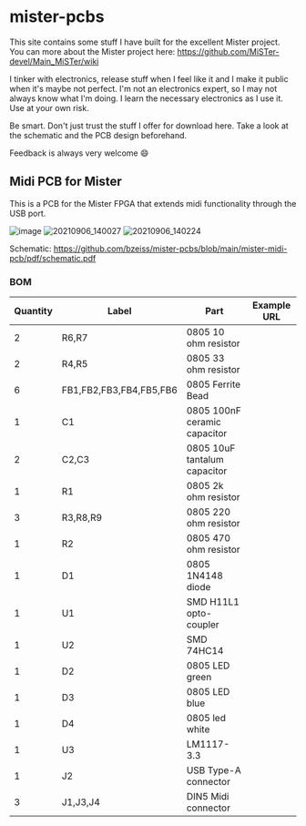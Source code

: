 # mister-pcbs

This site contains some stuff I have built for the excellent Mister project. You can more about the Mister project here: https://github.com/MiSTer-devel/Main_MiSTer/wiki

I tinker with electronics, release stuff when I feel like it and I make it public when it's maybe not perfect. I'm not an electronics expert, so I may not always know what I'm doing. I learn the necessary electronics as I use it. Use at your own risk.

Be smart. Don't just trust the stuff I offer for download here. Take a look at the schematic and the PCB design beforehand. 

Feedback is always very welcome :smile:

## Midi PCB for Mister
This is a PCB for the Mister FPGA that extends midi functionality through the USB port.

![image](https://user-images.githubusercontent.com/884834/132215326-3aca588a-d103-4381-a1b3-bc4a5d4aca4b.png)
![20210906_140027](https://user-images.githubusercontent.com/884834/132215819-9e92a566-bedc-47fa-956c-ae22fc4e4931.jpg)
![20210906_140224](https://user-images.githubusercontent.com/884834/132215739-6172dcc0-fc90-4df5-830a-d9d2765d3e1a.jpg)


Schematic: https://github.com/bzeiss/mister-pcbs/blob/main/mister-midi-pcb/pdf/schematic.pdf

### BOM

| Quantity      | Label                   | Part                                | Example URL |
| ------------- | ------                  | -------                             | ----------- |
| 2             | R6,R7                   | 0805 10 ohm resistor                |  |
| 2             | R4,R5                   | 0805 33 ohm resistor                |  |
| 6             | FB1,FB2,FB3,FB4,FB5,FB6 | 0805 Ferrite Bead                   |  |
| 1             | C1                      | 0805 100nF ceramic capacitor        |  |
| 2             | C2,C3                   | 0805 10uF tantalum capacitor        |  |
| 1             | R1                      | 0805 2k ohm resistor                |  |
| 3             | R3,R8,R9                | 0805 220 ohm resistor               |  |
| 1             | R2                      | 0805 470 ohm resistor               |  |
| 1             | D1                      | 0805 1N4148 diode                   |  |
| 1             | U1                      | SMD H11L1 opto-coupler              |  |
| 1             | U2                      | SMD 74HC14                          |  |
| 1             | D2                      | 0805 LED green                      |  |
| 1             | D3                      | 0805 LED blue                       |  |
| 1             | D4                      | 0805 led white                      |  |
| 1             | U3                      | LM1117-3.3                          |  |
| 1             | J2                      | USB Type-A connector                |  |
| 3             | J1,J3,J4                | DIN5 Midi connector                 |  |


